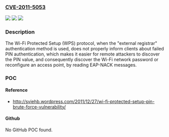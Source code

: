 ### [CVE-2011-5053](https://cve.mitre.org/cgi-bin/cvename.cgi?name=CVE-2011-5053)
![](https://img.shields.io/static/v1?label=Product&message=n%2Fa&color=blue)
![](https://img.shields.io/static/v1?label=Version&message=n%2Fa&color=blue)
![](https://img.shields.io/static/v1?label=Vulnerability&message=n%2Fa&color=brighgreen)

### Description

The Wi-Fi Protected Setup (WPS) protocol, when the "external registrar" authentication method is used, does not properly inform clients about failed PIN authentication, which makes it easier for remote attackers to discover the PIN value, and consequently discover the Wi-Fi network password or reconfigure an access point, by reading EAP-NACK messages.

### POC

#### Reference
- http://sviehb.wordpress.com/2011/12/27/wi-fi-protected-setup-pin-brute-force-vulnerability/

#### Github
No GitHub POC found.

